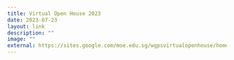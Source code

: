 ```yaml
---
title: Virtual Open House 2023
date: 2023-07-23
layout: link
description: ""
image: ""
external: https://sites.google.com/moe.edu.sg/wgpsvirtualopenhouse/home
---
```

